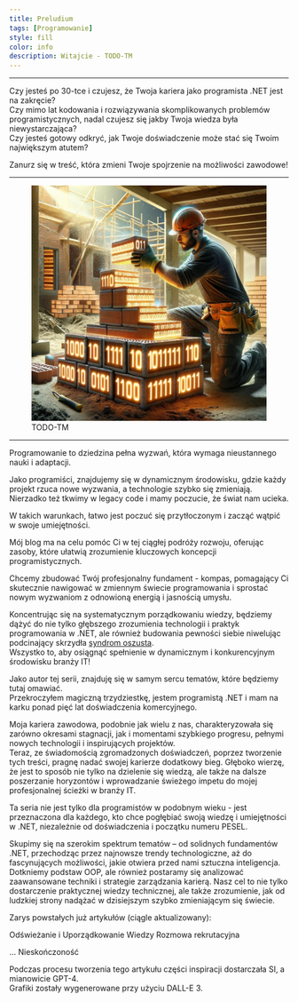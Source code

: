```yaml
---
title: Preludium
tags: [Programowanie]
style: fill
color: info 
description: Witajcie - TODO-TM
---
```


<hr>

Czy jesteś po 30-tce i czujesz, że Twoja kariera jako programista .NET jest na zakręcie? <br>
Czy mimo lat kodowania i rozwiązywania skomplikowanych problemów programistycznych, nadal czujesz się jakby Twoja wiedza była niewystarczająca? <br>
Czy jesteś gotowy odkryć, jak Twoje doświadczenie może stać się Twoim największym atutem?


Zanurz się w treść, która zmieni Twoje spojrzenie na możliwości zawodowe!
<hr>

<figure class="figure">
    <img src="..\assets\images\art-1\coding-fundaments.jpg" class="figure-img img-fluid article_image--container container-glow" alt="">
    <figcaption class="figure-caption text-center">TODO-TM</figcaption>
</figure>
<hr>

Programowanie to dziedzina pełna wyzwań, która wymaga nieustannego nauki i adaptacji.

Jako programiści, znajdujemy się w dynamicznym środowisku, gdzie każdy projekt rzuca nowe wyzwania, a technologie szybko się zmieniają. <br> 
Nierzadko też tkwimy w legacy code i mamy poczucie, że świat nam ucieka. <br>

W takich warunkach, łatwo jest poczuć się przytłoczonym i zacząć wątpić w swoje umiejętności.

Mój blog ma na celu pomóc Ci w tej ciągłej podróży rozwoju, oferując zasoby, które ułatwią zrozumienie kluczowych koncepcji programistycznych. 

Chcemy zbudować Twój profesjonalny fundament - kompas, pomagający Ci skutecznie nawigować w zmiennym świecie programowania i sprostać nowym wyzwaniom z odnowioną energią i jasnością umysłu. <br>

Koncentrując się na systematycznym porządkowaniu wiedzy, będziemy dążyć do nie tylko głębszego zrozumienia technologii i praktyk programowania w .NET, ale również
budowania pewności siebie niwelując podcinający skrzydła <a href="https://pl.wikipedia.org/wiki/Syndrom_oszusta">syndrom oszusta</a>. <br>
Wszystko to, aby osiągnąć spełnienie w dynamicznym i konkurencyjnym środowisku branży IT! 


Jako autor tej serii, znajduję się w samym sercu tematów, które będziemy tutaj omawiać. <br>
Przekroczyłem magiczną trzydziestkę, jestem programistą .NET i mam na karku ponad pięć lat doświadczenia komercyjnego.

Moja kariera zawodowa, podobnie jak wielu z nas, charakteryzowała się zarówno okresami stagnacji, jak i momentami szybkiego progresu, pełnymi nowych technologii i inspirujących projektów. <br> 
Teraz, ze świadomością zgromadzonych doświadczeń, poprzez tworzenie tych treści, pragnę nadać swojej karierze dodatkowy bieg.
Głęboko wierzę, że jest to sposób nie tylko na dzielenie się wiedzą, ale także na dalsze poszerzanie horyzontów i wprowadzanie świeżego impetu do mojej profesjonalnej ścieżki w branży IT.

Ta seria nie jest tylko dla programistów w podobnym wieku - jest przeznaczona dla każdego, kto chce pogłębiać swoją wiedzę i umiejętności w .NET, niezależnie od doświadczenia i początku numeru PESEL.

Skupimy się na szerokim spektrum tematów – od solidnych fundamentów .NET, przechodząc przez najnowsze trendy technologiczne, aż do fascynujących możliwości, jakie otwiera przed nami sztuczna inteligencja.
Dotkniemy podstaw OOP, ale również postaramy się analizować zaawansowane techniki i strategie zarządzania karierą. Nasz cel to nie tylko dostarczenie praktycznej wiedzy technicznej, ale także zrozumienie, jak od ludzkiej strony nadążać w dzisiejszym szybko zmieniającym się świecie.

Zarys powstałych już artykułów (ciągle aktualizowany):

Odświeżanie i Uporządkowanie Wiedzy
Rozmowa rekrutacyjna



…
Nieskończoność


Podczas procesu tworzenia tego artykułu części inspiracji dostarczała SI, a mianowicie GPT-4. <br>
Grafiki zostały wygenerowane przy użyciu DALL-E 3.